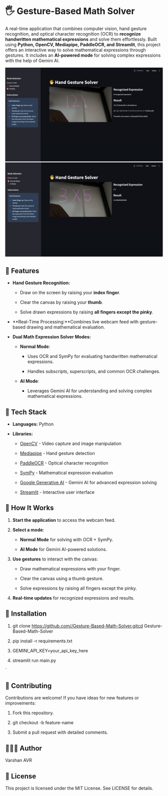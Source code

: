 🖐️ Gesture-Based Math Solver
=============================

A real-time application that combines computer vision, hand gesture recognition, and optical character recognition (OCR) to **recognize handwritten mathematical expressions** and solve them effortlessly. Built using **Python, OpenCV, Mediapipe, PaddleOCR, and Streamlit**, this project offers an interactive way to solve mathematical expressions through gestures. It includes an **AI-powered mode** for solving complex expressions with the help of Gemini AI.

![Demo Image 1](images/demo_image1.jpeg)
![Demo Image 2](images/demo_image2.jpeg)


🚀 Features
-----------

*   **Hand Gesture Recognition:**
    
    *   Draw on the screen by raising your **index finger**.
        
    *   Clear the canvas by raising your **thumb**.
        
    *   Solve drawn expressions by raising **all fingers except the pinky**.
        
*   **Real-Time Processing:**Combines live webcam feed with gesture-based drawing and mathematical evaluation.
    
*   **Dual Math Expression Solver Modes:**
    
    *   **Normal Mode**:
        
        *   Uses OCR and SymPy for evaluating handwritten mathematical expressions.
            
        *   Handles subscripts, superscripts, and common OCR challenges.
            
    *   **AI Mode**:
        
        *   Leverages Gemini AI for understanding and solving complex mathematical expressions.
            

🔧️ Tech Stack
--------------

*   **Languages:** Python
    
*   **Libraries:**
    
    *   [OpenCV](https://opencv.org/) - Video capture and image manipulation
        
    *   [Mediapipe](https://google.github.io/mediapipe/) - Hand gesture detection
        
    *   [PaddleOCR](https://github.com/PaddlePaddle/PaddleOCR) - Optical character recognition
        
    *   [SymPy](https://www.sympy.org/) - Mathematical expression evaluation
        
    *   [Google Generative AI](https://ai.google/) - Gemini AI for advanced expression solving
        
    *   [Streamlit](https://streamlit.io/) - Interactive user interface
        

📸 How It Works
---------------

1.  **Start the application** to access the webcam feed.
    
2.  **Select a mode**:
    
    *   **Normal Mode** for solving with OCR + SymPy.
        
    *   **AI Mode** for Gemini AI-powered solutions.
        
3.  **Use gestures** to interact with the canvas:
    
    *   Draw mathematical expressions with your finger.
        
    *   Clear the canvas using a thumb gesture.
        
    *   Solve expressions by raising all fingers except the pinky.
        
4.  **Real-time updates** for recognized expressions and results.
    

🔧 Installation
---------------

1.  git clone https://github.com//Gesture-Based-Math-Solver.gitcd Gesture-Based-Math-Solver
    
2.  pip install -r requirements.txt
    
3.  GEMINI\_API\_KEY=your\_api\_key\_here
    
4.  streamlit run main.py
    
 `

🤝 Contributing
---------------

Contributions are welcome! If you have ideas for new features or improvements:

1.  Fork this repository.
    
2.  git checkout -b feature-name
    
3.  Submit a pull request with detailed comments.
    

🤞🏻‍💻 Author
--------------

Varshan AVR

📜 License
----------

This project is licensed under the MIT License. See LICENSE for details.